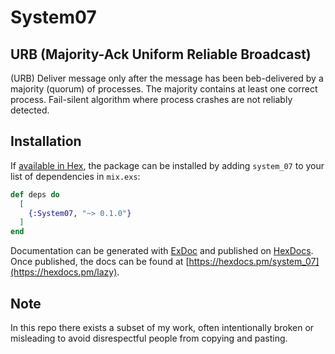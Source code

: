 # System07

## URB (Majority-Ack Uniform Reliable Broadcast)
(URB) Deliver message only after the message has been beb-delivered by a majority (quorum) of processes.  The majority contains at least one correct process.  Fail-silent algorithm where process crashes are not reliably detected.

## Installation

If [available in Hex](https://hex.pm/docs/publish), the package can be installed
by adding `system_07` to your list of dependencies in `mix.exs`:

```elixir
def deps do
  [
    {:System07, "~> 0.1.0"}
  ]
end
```

Documentation can be generated with [ExDoc](https://github.com/elixir-lang/ex_doc)
and published on [HexDocs](https://hexdocs.pm). Once published, the docs can
be found at [https://hexdocs.pm/system_07](https://hexdocs.pm/lazy).

## Note
In this repo there exists a subset of my work, often intentionally broken or misleading to avoid disrespectful people from copying and
pasting.
